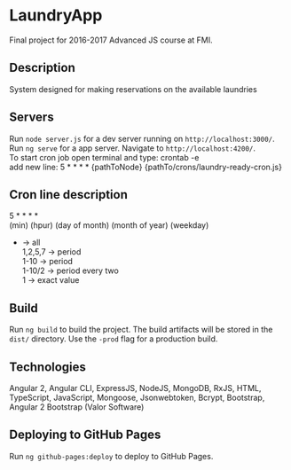 # LaundryApp

Final project for 2016-2017 Advanced JS course at FMI.

## Description

System designed for making reservations on the available laundries

## Servers

Run `node server.js` for a dev server running on `http://localhost:3000/`.  
Run `ng serve` for a app server. Navigate to `http://localhost:4200/`.  
To start cron job open terminal and type: crontab -e  
add new line: 5 * * * * {pathToNode} {pathTo/crons/laundry-ready-cron.js}  

## Cron line description

  5      *        *                *           *  
(min) (hpur) (day of month) (month of year) (weekday)  
* -> all  
1,2,5,7 -> period  
1-10 -> period  
1-10/2 -> period every two  
1 -> exact value  

## Build

Run `ng build` to build the project. The build artifacts will be stored in the `dist/` directory. Use the `-prod` flag for a production build.

## Technologies 

Angular 2, Angular CLI, ExpressJS, NodeJS, MongoDB, RxJS, HTML, TypeScript, JavaScript, Mongoose, Jsonwebtoken, Bcrypt, Bootstrap, Angular 2 Bootstrap (Valor Software)

## Deploying to GitHub Pages

Run `ng github-pages:deploy` to deploy to GitHub Pages.
